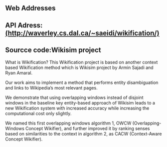 <div id="webaddress">
    <div class="container">
        <div class="panel-group">
            <div class="panel panel-default">
                <div class="panel-heading">
                    <h2>Web Addresses</h2>
                    <a name="curraddress"></a>
                </div>
                <div class="panel-body">
                    <h2>API Adress:
                        <a href="http://waverley.cs.dal.ca/~saeidi/wikification/">(http://waverley.cs.dal.ca/~saeidi/wikification/)</a>
                    </h2>
                    <h2>Sourcce code:Wikisim project
                        <a Wikisim project</a>
                    </h2>
                </div>
            </div>
        </div>
    </div>
</div>



What is Wikification? This Wikification project is based on another context based Wikification method which is Wikisim project by Armin Sajadi and Ryan Amaral.


Our work aims to implement a method that performs entity disambiguation and links to Wikipedia’s most relevant pages. 

We demonstrate that using overlapping windows instead of disjoint windows in the baseline key entity-based approach of Wikisim leads to a new Wikification system with increased accuracy while increasing the computational cost only slightly. 

We named this first overlapping windows algorithm 1, OWCW (Overlapping-Windows Concept Wikifier), and further improved it by ranking senses based on similarities to the context in algorithm 2, as CACW (Context-Aware Concept Wikifier). 
